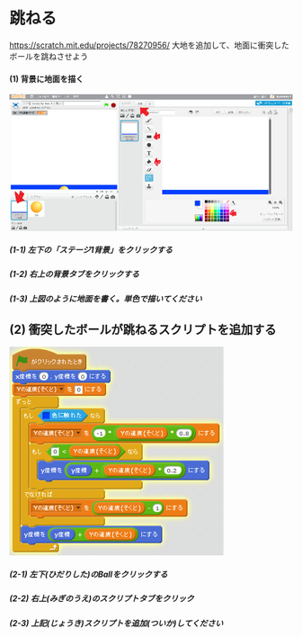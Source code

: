 # 跳ねる
https://scratch.mit.edu/projects/78270956/
大地を追加して、地面に衝突したボールを跳ねさせよう

#### (1) 背景に地面を描く
![](bouncing_001a.png)
##### (1-1) 左下の「ステージ1背景」をクリックする
##### (1-2) 右上の背景タブをクリックする
##### (1-3) 上図のように地面を書く。単色で描いてください


## (2) 衝突したボールが跳ねるスクリプトを追加する
![](bouncing_script_002.png)
##### (2-1) 左下(ひだりした)のBallをクリックする

##### (2-2) 右上(みぎのうえ)のスクリプトタブをクリック

##### (2-3) 上記(じょうき)スクリプトを追加(ついか)してください